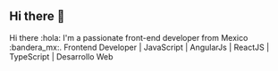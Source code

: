 ## Hi there 👋

Hi there :hola:
I'm a passionate front-end developer from Mexico :bandera_mx:.
Frontend Developer | JavaScript | AngularJs | ReactJS | TypeScript | Desarrollo Web
